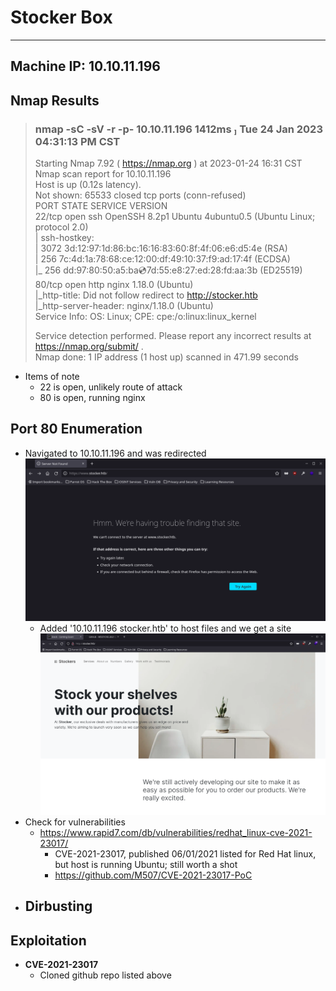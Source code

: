 # Stocker Box

---   
**Machine IP:** 10.10.11.196   
---   

## Nmap Results
> ### nmap -sC -sV -r -p- 10.10.11.196                                                        1412ms  Tue 24 Jan 2023 04:31:13 PM CST   
> Starting Nmap 7.92 ( https://nmap.org ) at 2023-01-24 16:31 CST      
> Nmap scan report for 10.10.11.196      
> Host is up (0.12s latency).      
> Not shown: 65533 closed tcp ports (conn-refused)      
> PORT   STATE SERVICE VERSION      
> 22/tcp open  ssh     OpenSSH 8.2p1 Ubuntu 4ubuntu0.5 (Ubuntu Linux; protocol 2.0)   
> | ssh-hostkey:    
> |   3072 3d:12:97:1d:86:bc:16:16:83:60:8f:4f:06:e6:d5:4e (RSA)   
> |   256 7c:4d:1a:78:68:ce:12:00:df:49:10:37:f9:ad:17:4f (ECDSA)   
> |_  256 dd:97:80:50:a5:ba:cd:7d:55:e8:27:ed:28:fd:aa:3b (ED25519)   
> 80/tcp open  http    nginx 1.18.0 (Ubuntu)   
> |_http-title: Did not follow redirect to http://stocker.htb   
> |_http-server-header: nginx/1.18.0 (Ubuntu)   
> Service Info: OS: Linux; CPE: cpe:/o:linux:linux_kernel   
>    
> Service detection performed. Please report any incorrect results at https://nmap.org/submit/ .   
> Nmap done: 1 IP address (1 host up) scanned in 471.99 seconds   

  - Items of note
    - 22 is open, unlikely route of attack
    - 80 is open, running nginx

## Port 80 Enumeration

- Navigated to 10.10.11.196 and was redirected   
![](redirect.png)
  - Added '10.10.11.196 stocker.htb' to host files and we get a site   
  ![](stocker-site.png)
- Check for vulnerabilities
  - https://www.rapid7.com/db/vulnerabilities/redhat_linux-cve-2021-23017/
    - CVE-2021-23017, published 06/01/2021 listed for Red Hat linux, but host is running Ubuntu; still worth a shot
    - https://github.com/M507/CVE-2021-23017-PoC   
- Dirbusting
  - 

## Exploitation

- **CVE-2021-23017**
  - Cloned github repo listed above
  > 
